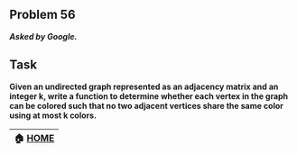 ## Problem 56
***Asked by Google.***
## Task
**Given an undirected graph represented as an adjacency matrix and an integer k, write a function to determine whether each vertex in the graph can be colored such that no two adjacent vertices share the same color using at most k colors.**

|**:house: [HOME](https://github.com/theInvincible/Daily-Coding-Problem/)**|
|--------------------------------------------------------------------------|
